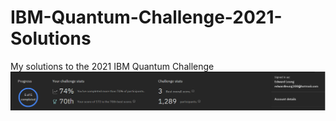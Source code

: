 # IBM-Quantum-Challenge-2021-Solutions
 My solutions to the 2021 IBM Quantum Challenge
![ScreenShot](/imgs/ibm.PNG)
